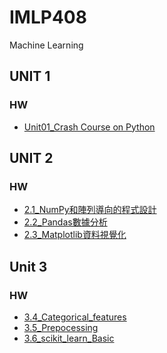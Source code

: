 # IMLP408
Machine Learning

## UNIT 1
### HW <br>
* [Unit01_Crash Course on Python](http://localhost:8888/notebooks/NTU_IMLP408/Unit01/Unit01_Crash%20Course%20on%20Python.ipynb)

## UNIT 2
### HW
* [2.1_NumPy和陣列導向的程式設計](http://localhost:8888/notebooks/NTU_IMLP408/IMLP408/Unit02/2.1_NumPy%E5%92%8C%E9%99%A3%E5%88%97%E5%B0%8E%E5%90%91%E7%9A%84%E7%A8%8B%E5%BC%8F%E8%A8%AD%E8%A8%88.ipynb)<br>
* [2.2_Pandas數據分析](http://localhost:8888/notebooks/NTU_IMLP408/IMLP408/Unit02/2.2.2_Pandas%E6%95%B8%E6%93%9A%E5%88%86%E6%9E%90.ipynb)<br>
* [2.3_Matplotlib資料視覺化](http://localhost:8888/notebooks/NTU_IMLP408/IMLP408/Unit02/2.3.2_Matplotlib%E8%B3%87%E6%96%99%E8%A6%96%E8%A6%BA%E5%8C%96.ipynb)

## Unit 3 
### HW
* [3.4_Categorical_features](http://localhost:8888/notebooks/NTU_IMLP408/IMLP408/Unit03/4_Categorical_features_%E5%AF%A6%E6%88%B0.ipynb)<br>
* [3.5_Prepocessing](http://localhost:8888/notebooks/NTU_IMLP408/IMLP408/Unit03/5_Prepocessing_%E5%AF%A6%E6%88%B0.ipynb)<br>
* [3.6_scikit_learn_Basic](http://localhost:8888/notebooks/NTU_IMLP408/IMLP408/Unit03/6_scikit_learn_Basic_%E5%AF%A6%E6%88%B0.ipynb)
